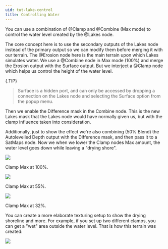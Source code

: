 ```yaml
---
uid: tut-lake-control
title: Controlling Water
---
```


You can use a combination of @Clamp and @Combine (Max mode) to control the water level created by the @Lakes node.

The core concept here is to use the secondary outputs of the Lakes node instead of the primary output so we can modify them before merging it with our terrain. The @Erosion node here is the main terrain upon which Lakes simulates water. We use a @Combine node in Max mode (100%) and merge the Erosion output with the Surface output. But we interject a @Clamp node which helps us control the height of the water level.

{.TIP} 
> Surface is a hidden port, and can only be accessed by dropping a connection on the Lakes node and selecting the Surface option from the popup menu.

Then we enable the Difference mask in the Combine node. This is the new Lakes mask that the Lakes node would have normally given us, but with the clamp influence taken into consideration.

Additionally, just to show the effect we're also combining (50% Blend) the Autolevelled Depth output with the Difference mask, and then pass it to a SatMaps node. Now we when we lower the Clamp nodes Max amount, the water level goes down while leaving a "drying shore". 

![](/images/ref/Lakes/tut-control-1.webp)

Clamp Max at 100%.

![](/images/ref/Lakes/tut-control-2.webp)

Clamp Max at 55%.

![](/images/ref/Lakes/tut-control-3.webp)

Clamp Max at 32%.


You can create a more elaborate texturing setup to show the drying shoreline and more. For example, if you set up two different clamps, you can get a "wet" area outside the water level. That is how this terrain was created:

![](/images/ref/Lakes/lake-clamp.gif)
